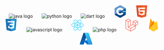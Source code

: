 
<div align="center">
  <img src="https://cdn.jsdelivr.net/gh/devicons/devicon/icons/java/java-original.svg" height="40" alt="java logo" />
  <img width="20" />
  <img src="https://cdn.jsdelivr.net/gh/devicons/devicon/icons/python/python-original.svg" height="40" alt="python logo" />
  <img width="20" />
  <img src="https://cdn.jsdelivr.net/gh/devicons/devicon/icons/dart/dart-original.svg" height="40" alt="dart logo" />
  <img width="20" />
  <img src="https://github.com/devicons/devicon/blob/master/icons/cplusplus/cplusplus-original.svg" height="40" alt="c++ logo" />
  <img width="20" />
  <img src="https://github.com/devicons/devicon/blob/master/icons/html5/html5-original.svg" height="40" alt="html logo" />
  <img width="20" />
  <img src="https://github.com/devicons/devicon/blob/master/icons/css3/css3-original.svg" height="40" alt="css logo" />
  <img width="20" />
  <img src="https://cdn.jsdelivr.net/gh/devicons/devicon/icons/javascript/javascript-original.svg" height="40" alt="javascript logo" />
  <img width="20" />
  <img src="https://github.com/devicons/devicon/blob/master/icons/react/react-original.svg" height="40" alt="react logo" />
  <img width="20" />
  <img src="https://cdn.jsdelivr.net/gh/devicons/devicon/icons/php/php-original.svg" height="40" alt="php logo" />
  <img width="20" />
  <img src="https://github.com/devicons/devicon/blob/master/icons/laravel/laravel-original.svg" height="40" alt="laravel logo" />
  <img width="20" />
  <img src="https://github.com/devicons/devicon/blob/master/icons/firebase/firebase-original.svg" height="40" alt="firebase logo" />
  <img width="20" />
  <img src="https://github.com/devicons/devicon/blob/master/icons/azure/azure-original.svg" height="40" alt="azure logo" />
</div>
